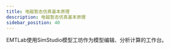 ```yaml
---
title: 电磁暂态仿真基本原理
description: 电磁暂态仿真基本原理
sidebar_position: 40
---
```


EMTLab使用SimStudio模型工坊作为模型编辑、分析计算的工作台。

